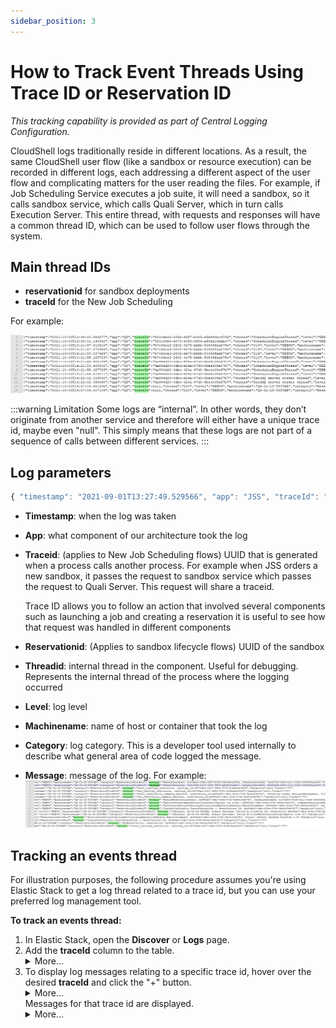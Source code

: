 ```yaml
---
sidebar_position: 3
---
```


# How to Track Event Threads Using Trace ID or Reservation ID

*This tracking capability is provided as part of Central Logging Configuration.*

CloudShell logs traditionally reside in different locations. As a result, the same CloudShell user flow (like a sandbox or resource execution) can be recorded in different logs, each addressing a different aspect of the user flow and complicating matters for the user reading the files. For example, if Job Scheduling Service executes a job suite, it will need a sandbox, so it calls sandbox service, which calls Quali Server, which in turn calls Execution Server. This entire thread, with requests and responses will have a common thread ID, which can be used to follow user flows through the system.

## Main thread IDs

- **reservationid** for sandbox deployments
- **traceId** for the New Job Scheduling

For example:

![](/Images/IG2/centalLoggingTraceidFilter.png)

:::warning Limitation
Some logs are “internal”. In other words, they don’t originate from another service and therefore will either have a unique trace id, maybe even "null". This simply means that these logs are not part of a sequence of calls between different services.
:::
## Log parameters

```javascript
{ "timestamp": "2021-09-01T13:27:49.529566", "app": "JSS", "traceId": "f96f3dce7c59f549aba7d55b21b4daa7", "threadId": "10", "level": "DEBUG", "machineName": "job-scheduling-service-556cc88484-5gf4t", "category": "Quali.CloudShell.Job.Scheduling.Api.TestExecutionManagement.SandboxExecutionHandler", "message": "Attempting to update test result for test execution id: c3892e15-6b2f-473a-a60f-d2f033d17fbb" }
```

- **Timestamp**: when the log was taken
    
- **App**: what component of our architecture took the log
    
- **Traceid**: (applies to New Job Scheduling flows) UUID that is generated when a process calls another process. For example when JSS orders a new sandbox, it passes the request to sandbox service which passes the request to Quali Server. This request will share a traceid.
    
    Trace ID allows you to follow an action that involved several components such as launching a job and creating a reservation it is useful to see how that request was handled in different components
    
- **Reservationid**: (Applies to sandbox lifecycle flows) UUID of the sandbox
- **Threadid**: internal thread in the component. Useful for debugging. Represents the internal thread of the process where the logging occurred
    
- **Level**: log level
    
- **Machinename**: name of host or container that took the log
    
- **Category**: log category. This is a developer tool used internally to describe what general area of code logged the message.
    
- **Message**: message of the log. For example:  
    ![](/Images/IG2/centalLoggingMessageFilter.png)
    

## Tracking an events thread

For illustration purposes, the following procedure assumes you're using Elastic Stack to get a log thread related to a trace id, but you can use your preferred log management tool.

**To track an events thread:**

1. In Elastic Stack, open the **Discover** or **Logs** page.
2. Add the **traceId** column to the table. 
    <details>
    <summary>
    More...
    </summary>    
    ![](/Images/IG2/TraceIdAdd.png)
    </details>    
3. To display log messages relating to a specific trace id, hover over the desired **traceId** and click the "+" button.
    <details>
    <summary>
        More...
    </summary>     
        ![](/Images/IG2/TraceIdShowLogMessages.png)
    </details>    
        Messages for that trace id are displayed. 
    <details>
    <summary>
        More...
    </summary>
        ![](/Images/IG2/traceIdShowLogMessages2.png)
    </details>